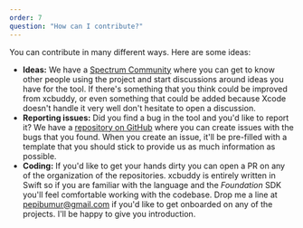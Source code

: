 ```yaml
---
order: 7
question: "How can I contribute?"
---
```


You can contribute in many different ways. Here are some ideas:

* **Ideas:** We have a [Spectrum Community](https://spectrum.chat/xcbuddy) where you can get to know other people using the project and start discussions around ideas you have for the tool. If there's something that you think could be improved from xcbuddy, or even something that could be added because Xcode doesn't handle it very well don't hesitate to open a discussion.
* **Reporting issues:** Did you find a bug in the tool and you'd like to report it? We have a [repository on GitHub](https://github.com/xcbuddy/xcbuddy/issues) where you can create issues with the bugs that you found. When you create an issue, it'll be pre-filled with a template that you should stick to provide us as much information as possible.
* **Coding:** If you'd like to get your hands dirty you can open a PR on any of the organization of the repositories. xcbuddy is entirely written in Swift so if you are familiar with the language and the _Foundation_ SDK you'll feel comfortable working with the codebase. Drop me a line at [pepibumur@gmail.com](mailto://pepibumur@gmail.com) if you'd like to get onboarded on any of the projects. I'll be happy to give you introduction.
